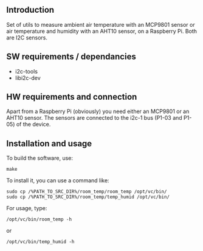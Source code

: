 ## Introduction

Set of utils to measure ambient air temperature with an MCP9801 sensor or 
air temperature and humidity with an AHT10 sensor, on a Raspberry Pi.
Both are I2C sensors.

## SW requirements / dependancies
* i2c-tools
* libi2c-dev

## HW requirements and connection
Apart from a Raspberry Pi (obviously) you need either an MCP9801 or an AHT10 sensor.
The sensors are connected to the i2c-1 bus (P1-03 and P1-05) of the device. 

## Installation and usage

To build the software, use:

	make

To install it, you can use a command like:

    sudo cp /%PATH_TO_SRC_DIR%/room_temp/room_temp /opt/vc/bin/
    sudo cp /%PATH_TO_SRC_DIR%/room_temp/temp_humid /opt/vc/bin/

For usage, type:

    /opt/vc/bin/room_temp -h
or

    /opt/vc/bin/temp_humid -h
